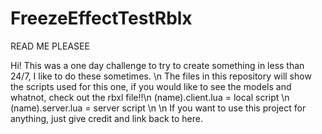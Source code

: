 # FreezeEffectTestRblx
READ ME PLEASEE

Hi! This was a one day challenge to try to create something in less than 24/7, I like to do these sometimes. \n
The files in this repository will show the scripts used for this one, if you would like to see the models and whatnot, check out the rbxl file!!\n
(name).client.lua = local script \n
(name).server.lua = server script \n
\n
If you want to use this project for anything, just give credit and link back to here.

